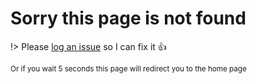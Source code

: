 # Sorry this page is not found

!> Please [log an issue](https://github.com/markbattistella/motherfudgingproxies.com/issues/new?labels=bug,documentation&title=404+error+page) so I can fix it :thumbsup:

<small>Or if you wait 5 seconds this page will redirect you to the home page</small>

<meta http-equiv="refresh" content="5; URL=/">
